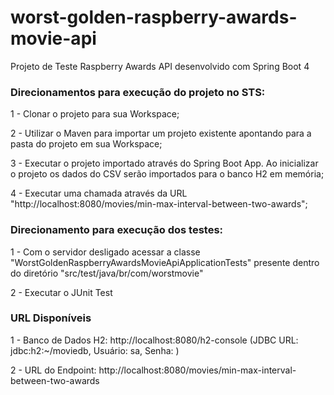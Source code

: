 # worst-golden-raspberry-awards-movie-api
Projeto de Teste Raspberry Awards API desenvolvido com Spring Boot 4

### Direcionamentos para execução do projeto no STS:

1 - Clonar o projeto para sua Workspace;

2 - Utilizar o Maven para importar um projeto existente apontando para a pasta do projeto em sua Workspace;

3 - Executar o projeto importado através do Spring Boot App. Ao inicializar o projeto os dados do CSV serão importados
para o banco H2 em memória;

4 - Executar uma chamada através da URL "http://localhost:8080/movies/min-max-interval-between-two-awards";

### Direcionamento para execução dos testes:

1 - Com o servidor desligado acessar a classe "WorstGoldenRaspberryAwardsMovieApiApplicationTests" presente dentro do diretório
"src/test/java/br/com/worstmovie"

2 - Executar o JUnit Test

### URL Disponíveis

1 - Banco de Dados H2: http://localhost:8080/h2-console (JDBC URL: jdbc:h2:~/moviedb, Usuário: sa, Senha: )

2 - URL do Endpoint: http://localhost:8080/movies/min-max-interval-between-two-awards
